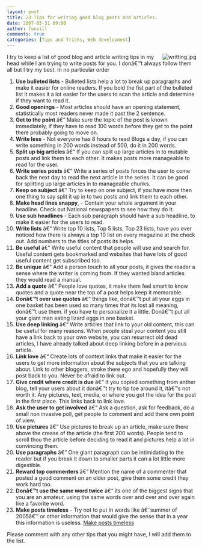 ```yaml
---
layout: post
title: 23 Tips for writing good blog posts and articles.
date: 2007-05-31 09:00
author: funvill
comments: true
categories: [Tips and Tricks, Web development]
---
```

<img src="http://www.abluestar.com/blog/wp-content/uploads/2007/05/writting.jpg" alt="writting.jpg" align="right" /> I try to keep a list of good blog and article writing tips in my head while I am trying to write posts for you. I donâ€™t always follow them all but I try my best.
In no particular order
<ol>
	<li><strong>Use bulleted lists</strong> - Bulleted lists help a lot to break up paragraphs and make it easier for online readers. If you bold the fist part of the bulleted list it makes it a lot easier for the users to scan the article and determine if they want to read it.</li>
	<li><strong>Good openings</strong> - Most articles should have an opening statement, statistically most readers never made it past the 2 sentence.</li>
	<li><strong>Get to the point </strong>â€“ Make sure the topic of the post is known immediately, if they have to read 100 words before they get to the point there probably going to move on.</li>
	<li><strong>Write less</strong> - Not everyone has 8 hours to read Blogs a day, if you can write something in 200 words instead of 500, do it in 200 words.</li>
	<li><strong>Split up big articles </strong>â€“ If you can split up large articles in to mutable posts and link them to each other. It makes posts more manageable to read for the user.</li>
	<li><strong>Write series posts </strong>â€“ Write a series of posts forces the user to come back the next day to read the next article in the series. It can be good for splitting up large articles in to manageable chunks.</li>
	<li><strong>Keep on subject </strong>â€“ Try to keep on one subject, if you have more then one thing to say split it up in to two posts and link them to each other.</li>
	<li><strong>Make head lines snappy</strong>, - Contain your whole argument in your headline. Check out National newspapers to see how they do it.</li>
	<li><strong>Use sub headlines</strong> - Each sub paragraph should have a sub headline, to make it easier for the users to read.</li>
	<li><strong>Write lists</strong> â€“ Write top 10 lists, Top 5 lists, Top 23 lists, have you ever noticed how there is always a top 10 list on every magazine at the check out. Add numbers to the titles of posts its helps.</li>
	<li><strong>Be useful</strong> â€“ Write useful content that people will use and search for. Useful content gets bookmarked and websites that have lots of good useful content get subscribed too.</li>
	<li><strong>Be unique</strong> â€“ Add a person touch to all your posts, it gives the reader a sense where the writer is coming from. If they wanted bland articles they would read a manual.</li>
	<li><strong>Add a quote</strong> â€“ People love quotes, it make them feel smart to know quotes and a quote near the top of a post helps keep it memorable.</li>
	<li><strong>Donâ€™t over use quotes</strong> â€“ things like, donâ€™t put all your eggs in one basket has been used so many times that its lost all meaning, donâ€™t use them. if you have to personalize it a little. Donâ€™t put all your giant man eating lizard eggs in one basket.</li>
	<li><strong>Use deep linking </strong>â€“ Write articles that link to your old content, this can be useful for many reasons. When people steal your content you still have a link back to your own website, you can resurrect old dead articles, I have already talked about deep linking before in a pervious article.</li>
	<li><strong>Link love</strong> â€“ Create lots of context links that make it easier for the users to get more information about the subjects that you are talking about. Link to other bloggers, stroke there ego and hopefully they will post back to you. Never be afraid to link out.</li>
	<li><strong>Give credit where credit is due</strong> â€“ It you copied something from anther blog, tell your users about it donâ€™t try to tip toe around it, itâ€™s not worth it. Any pictures, text, media, or where you got the idea for the post in the first place. This links back to link love.</li>
	<li><strong>Ask the user to get involved</strong> â€“ Ask a question, ask for feedback, do a small non invasive poll, get people to comment and add there own point of view.</li>
	<li><strong>Use pictures</strong> â€“ Use pictures to break up an article, make sure there above the crease of the article (the first 200 words). People tend to scroll thou the article before deciding to read it and pictures help a lot in convincing them.</li>
	<li><strong>Use paragraphs</strong> â€“ One giant paragraph can be intimidating to the reader but if you break it down to smaller parts it can a lot little more digestible.</li>
	<li><strong>Reward top commenters </strong>â€“ Mention the name of a commenter that posted a good comment on an older post, give them some credit they work hard too.</li>
	<li><strong>Donâ€™t use the same word twice</strong> â€“ its one of the biggest signs that you are an amateur, using the same words over and over and over again like a favorite word.</li>
	<li><strong>Make posts timeless</strong> - Try not to put in words like â€˜summer of 2005â€™ or other information that would give the sense that in a year this information is useless. <a href="http://www.abluestar.com/blog/timeless-content/">Make posts timeless</a></li>
</ol>
Please comment with any other tips that you might have, I will add them to the list.
